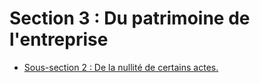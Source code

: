 # Section 3 : Du patrimoine de l'entreprise

- [Sous-section 2 : De la nullité de certains actes.](sous-section-2)
